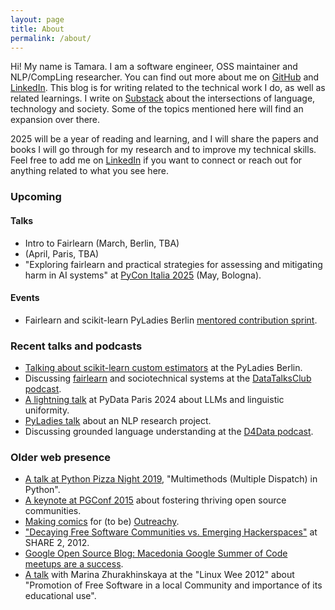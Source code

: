 ```yaml
---
layout: page
title: About
permalink: /about/
---
```


Hi! My name is Tamara. I am a software engineer, OSS maintainer and NLP/CompLing researcher. You can find out more about me on [GitHub](https://github.com/tamaraatanasoska) and [LinkedIn](https://www.linkedin.com/in/tamaraatanasoska/).
This blog is for writing related to the technical work I do, as well as related learnings.
I write on [Substack](https://holophrase.substack.com/) about the intersections of language, technology and society. Some of the topics mentioned here will find an expansion over there.

2025 will be a year of reading and learning, and I will share the papers and books I will go through for my research and to improve my technical skills.
Feel free to add me on [LinkedIn](https://www.linkedin.com/in/tamaraatanasoska/) if you want to connect or reach out for anything related to what you see here.

### Upcoming
#### Talks
 - Intro to Fairlearn (March, Berlin, TBA)
 - (April, Paris, TBA)
 - "Exploring fairlearn and practical strategies for assessing and mitigating harm in AI systems" at [PyCon Italia 2025](https://2025.pycon.it/en) (May, Bologna).

#### Events
 - Fairlearn and scikit-learn PyLadies Berlin [mentored contribution sprint](https://www.meetup.com/pyladies-berlin/events/305397520/?eventOrigin=group_upcoming_events).



### Recent talks and podcasts
- [Talking about scikit-learn custom estimators](https://tamaraatanasoska.github.io/learning/2025/01/15/week-2-2024.html) at the PyLadies Berlin.
- Discussing [fairlearn](https://fairlearn.org/) and sociotechnical systems at the [DataTalksClub podcast](https://www.youtube.com/live/sXU9vMDBjmk?si=dIgBjcCsEMFZ5PqI).
- [A lightning talk](https://substack.com/home/post/p-149508417?utm_campaign=post&utm_medium=web) at PyData Paris 2024 about LLMs and linguistic uniformity.
- [PyLadies talk](https://www.youtube.com/watch?v=jvQJHIXPTOc&t=3895s&pp=ygURdGFtYXJhIGF0YW5hc29za2E%3D) about an NLP research project.
- Discussing grounded language understanding at the [D4Data podcast](https://www.youtube.com/watch?v=rD21l4GJDhg&t=1s&pp=ygURdGFtYXJhIGF0YW5hc29za2E%3D).

### Older web presence
- [A talk at Python Pizza Night 2019](https://night.berlin.python.pizza/), "Multimethods (Multiple Dispatch) in Python".
- [A keynote at PGConf 2015](https://www.postgresql.eu/events/pgconfeu2015/sessions/session/939-the-bigger-picture-more-then-just-code/) about fostering thriving open source communities.
- [Making comics](https://wiki.gnome.org/Outreachy(2f)URLsToMigrate.html) for (to be) [Outreachy](https://www.outreachy.org/).
- ["Decaying Free Software Communities vs. Emerging Hackerspaces"](https://igorstama.github.io/presentations/share2/dzslides/template.html#1.0) at SHARE 2, 2012.
- [Google Open Source Blog: Macedonia Google Summer of Code meetups are a success](https://opensource.googleblog.com/2012/05/macedonia-google-summer-of-code-meetups.html).
- [A talk](https://www.youtube.com/watch?v=YOjPsVpDzws) with Marina Zhurakhinskaya at the "Linux Wee 2012" about "Promotion of Free Software in a local Community and importance of its educational use".

